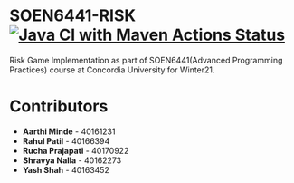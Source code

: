# SOEN6441-RISK [![Java CI with Maven Actions Status](https://github.com/iRahulP/SOEN6441-RISK/workflows/maven.yml/badge.svg)](https://github.com/iRahulP/SOEN6441-RISK/actions)

Risk Game Implementation as part of SOEN6441(Advanced Programming Practices) course at Concordia University for Winter21.

# Contributors

* **Aarthi Minde** - 40161231
* **Rahul Patil** - 40166394
* **Rucha Prajapati** - 40170922
* **Shravya Nalla** - 40162273
* **Yash Shah** - 40163452
